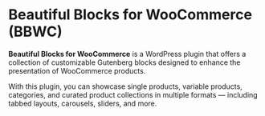 # Beautiful Blocks for WooCommerce (BBWC)

**Beautiful Blocks for WooCommerce** is a WordPress plugin that offers a collection of customizable Gutenberg blocks designed to enhance the presentation of WooCommerce products.  

With this plugin, you can showcase single products, variable products, categories, and curated product collections in multiple formats — including tabbed layouts, carousels, sliders, and more.
